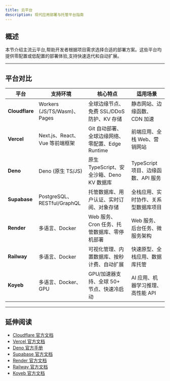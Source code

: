 ```yaml
---
title: 云平台
description: 现代应用部署与托管平台指南
---
```


## 概述

本节介绍主流云平台,帮助开发者根据项目需求选择合适的部署方案。这些平台均提供零配置或低配置的部署体验,支持快速迭代和自动扩展。

---

## 平台对比

| 平台 | 支持环境 | 核心特点 | 适用场景 |
| --- | --- | --- | --- |
| **Cloudflare** | Workers (JS/TS/Wasm)、Pages | 全球边缘节点、免费 SSL/DDoS 防护、KV 存储 | 静态网站、边缘函数、CDN 加速 |
| **Vercel** | Next.js、React、Vue 等前端框架 | Git 自动部署、全球边缘网络、零配置、Edge Runtime | 前端应用、全栈 Web、营销网站 |
| **Deno** | Deno (原生 TS/JS) | 原生 TypeScript、安全沙箱、Deno KV 数据库 | TypeScript 项目、边缘函数、API 服务 |
| **Supabase** | PostgreSQL、RESTful/GraphQL | 托管数据库、用户认证、实时订阅、对象存储 | 全栈应用、实时协作、关系型数据库项目 |
| **Render** | 多语言、Docker | Web 服务、Cron 任务、托管数据库、零停机部署 | Web 服务、后台任务、微服务架构 |
| **Railway** | 多语言、Docker | 可视化管理、内置数据库、按秒计费、自动扩展 | 快速原型、全栈应用、数据库托管 |
| **Koyeb** | 多语言、Docker、GPU | GPU/加速器支持、全球 50+ 节点、快速冷启动 | AI 应用、机器学习推理、高性能 API |

---



## 延伸阅读

- [Cloudflare 官方文档](https://developers.cloudflare.com/)
- [Vercel 官方文档](https://vercel.com/docs)
- [Deno 官方手册](https://docs.deno.com/)
- [Supabase 官方文档](https://supabase.com/docs)
- [Render 官方文档](https://render.com/docs)
- [Railway 官方文档](https://docs.railway.app/)
- [Koyeb 官方文档](https://www.koyeb.com/docs)
